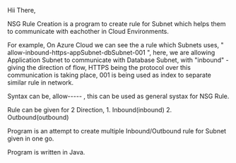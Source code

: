 Hii There,

NSG Rule Creation is a program to create rule for Subnet which helps them to communicate with eachother in Cloud Environments.

For example, On Azure Cloud we can see the a rule which Subnets uses, " allow-inbound-https-appSubnet-dbSubnet-001 ",
here, we are allowing Application Subnet to communicate with Database Subnet, with "inbound" - giving the direction of flow,
HTTPS being the protocol over this communication is taking place, 001 is being used as index to separate similar rule in network.

Syntax can be, allow-<direction>-<protocol>-<subnetname>-<subnetname>-<indexifany> , this can be used as general systax for NSG Rule.

Rule can be given for 2 Direction, 1. Inbound(inbound) 2. Outbound(outbound)
 
Program is an attempt to create multiple Inbound/Outbound rule for Subnet given in one go.

Program is written in Java.

